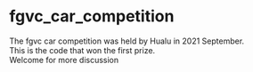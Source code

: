 # fgvc_car_competition

The fgvc car competition was held by Hualu in 2021 September. <br>
This is the code that won the first prize. <br>
Welcome for more discussion 
